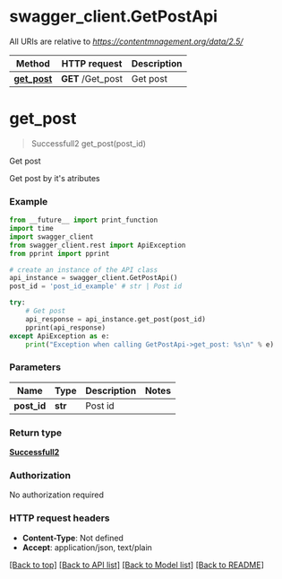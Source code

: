 # swagger_client.GetPostApi

All URIs are relative to *https://contentmnagement.org/data/2.5/*

Method | HTTP request | Description
------------- | ------------- | -------------
[**get_post**](GetPostApi.md#get_post) | **GET** /Get_post | Get post

# **get_post**
> Successfull2 get_post(post_id)

Get post

Get post by it's atributes

### Example
```python
from __future__ import print_function
import time
import swagger_client
from swagger_client.rest import ApiException
from pprint import pprint

# create an instance of the API class
api_instance = swagger_client.GetPostApi()
post_id = 'post_id_example' # str | Post id

try:
    # Get post
    api_response = api_instance.get_post(post_id)
    pprint(api_response)
except ApiException as e:
    print("Exception when calling GetPostApi->get_post: %s\n" % e)
```

### Parameters

Name | Type | Description  | Notes
------------- | ------------- | ------------- | -------------
 **post_id** | **str**| Post id | 

### Return type

[**Successfull2**](Successfull2.md)

### Authorization

No authorization required

### HTTP request headers

 - **Content-Type**: Not defined
 - **Accept**: application/json, text/plain

[[Back to top]](#) [[Back to API list]](../README.md#documentation-for-api-endpoints) [[Back to Model list]](../README.md#documentation-for-models) [[Back to README]](../README.md)

